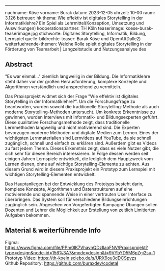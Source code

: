 ---
nachname: Köse
vorname: Burak
datum: 2023-12-05
uhrzeit: 10-00
raum: 3.126
betreuer: hk
thema: Wie effektiv ist digitales Storytelling in der Informatiklehre? Ein Spiel als Lehrmittel(Konzeption, Umsetzung und
Auswirkungen)
kooperationspartner: TH Köln
teaserimage: koese-burak-teaserimage.jpg
stichworte: Digitales Storytelling, Informatik, Bildung, Lernspiel
quelle-bildrechte-teaser: Burak Köse und OpenAI(Dalle2)
weiterfuehrende-themen:  Welche Rolle spielt digitales Storytelling in der Förderung von Teamarbeit | Langzeitstudie und Nutzungsanalyse des

## Abstract

"Es war einmal..." ziemlich langweilig in der Bildung. Die Informatiklehre steht daher vor der großen Herausforderung, komplexe Konzepte und Algorithmen verständlich und ansprechend zu vermitteln.

Das Praxisprojekt widmet sich der Frage "Wie effektiv ist digitales Storytelling in der Informatiklehre?". Um die Forschungsfrage zu beantworten, wurden sowohl die traditionelle Storytelling-Methode als auch moderne Storytelling-Methoden untersucht. Um konkrete Erkenntnisse zu gewinnen, wurden Interviews mit Informatik- und Bildungsexperten geführt. Diese qualitative Forschungsmethode zeigt, dass traditionelle Lernmethoden langweilig und nicht motivierend sind. Die Experten bevorzugen moderne Methoden und digitale Medien zum Lernen. Eines der wichtigsten Lernmaterialien sind Lernvideos auf YouTube, da sie schnell zugänglich, schnell und einfach zu erklären sind. Außerdem gibt es Videos zu fast jedem Thema.
Dieses Erkenntnis zeigt, dass es viele Nutzer gibt, die sich sehr für diesen Bereich interessieren. In Folge dessen werden seit einigen Jahren Lernspiele entwickelt, die lediglich dem Hauptzweck vom Lernen dienen, ohne auf wichtige Storytelling-Elemente zu achten. Aus diesem Grund wird in diesem Praxisprojekt ein Prototyp zum Lernspiel mit wichtigen Storytelling-Elementen entwickelt.

Das Hauptanliegen bei der Entwicklung des Prototyps besteht darin, komplexe Konzepte, Algorithmen und Datenstrukturen auf eine motivierende und spannende Weise in einer vertrauten User Interface zu überbringen. Das System soll  für verschiedene Bildungseinrichtungen zugänglich sein. Abgesehen von Vorgefertigten Kampagne Übungen sollen Dozenten und Lehrer die Möglichkeit zur Erstellung von zeitlich Limitierten Aufgaben bekommen.

## Material & weiterführende Info
Figma: https://www.figma.com/file/PPm0lK7VhavnQDzIlaqFNV/Praxisprojekt?type=design&node-id=156%3A7&mode=design&t=9VYbYD5M6pZgi2su-1 <br/>
Prototyp Video: https://th-koeln.sciebo.de/s/URX9ou3dDCSpvzs <br/>
Github Repository: https://github.com/buraxdev/codetal <br/>



